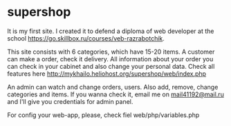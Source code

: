 # supershop

It is my first site. I created it to defend a diploma of web developer at the school https://go.skillbox.ru/courses/veb-razrabotchik.

This site consists with 6 categories, which have 15-20 items. 
A customer can make a order, check it delivery. All information about your order you can check in your cabinet and 
also change your personal data. 
Check all features here http://mykhailo.heliohost.org/supershop/web/index.php

An admin can watch and change orders, users. Also add, remove, change categories and items. If you wanna check it, 
email me on mail41192@mail.ru and I'll give you credentials for admin panel.

For config your web-app, please, check fiel web/php/variables.php
